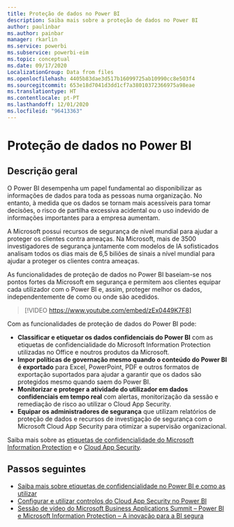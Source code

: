 ```yaml
---
title: Proteção de dados no Power BI
description: Saiba mais sobre a proteção de dados no Power BI
author: paulinbar
ms.author: painbar
manager: rkarlin
ms.service: powerbi
ms.subservice: powerbi-eim
ms.topic: conceptual
ms.date: 09/17/2020
LocalizationGroup: Data from files
ms.openlocfilehash: 4405b83dae3d517b16099725ab10990cc8e503f4
ms.sourcegitcommit: 653e18d7041d3dd1cf7a38010372366975a98eae
ms.translationtype: HT
ms.contentlocale: pt-PT
ms.lasthandoff: 12/01/2020
ms.locfileid: "96413363"
---
```

# <a name="data-protection-in-power-bi"></a>Proteção de dados no Power BI

## <a name="overview"></a>Descrição geral

O Power BI desempenha um papel fundamental ao disponibilizar as informações de dados para toda as pessoas numa organização. No entanto, à medida que os dados se tornam mais acessíveis para tomar decisões, o risco de partilha excessiva acidental ou o uso indevido de informações importantes para a empresa aumentam.

A Microsoft possui recursos de segurança de nível mundial para ajudar a proteger os clientes contra ameaças. Na Microsoft, mais de 3500 investigadores de segurança juntamente com modelos de IA sofisticados analisam todos os dias mais de 6,5 biliões de sinais a nível mundial para ajudar a proteger os clientes contra ameaças.

As funcionalidades de proteção de dados no Power BI baseiam-se nos pontos fortes da Microsoft em segurança e permitem aos clientes equipar cada utilizador com o Power BI e, assim, proteger melhor os dados, independentemente de como ou onde são acedidos.


>[!VIDEO https://www.youtube.com/embed/zEx0449K7F8]

Com as funcionalidades de proteção de dados do Power BI pode:

* **Classificar e etiquetar os dados confidenciais do Power BI** com as etiquetas de confidencialidade do Microsoft Information Protection utilizadas no Office e noutros produtos da Microsoft.  
* **Impor políticas de governação mesmo quando o conteúdo do Power BI é exportado** para Excel, PowerPoint, PDF e outros formatos de exportação suportados para ajudar a garantir que os dados são protegidos mesmo quando saem do Power BI.
* **Monitorizar e proteger a atividade do utilizador em dados confidenciais em tempo real** com alertas, monitorização da sessão e remediação de risco ao utilizar o Cloud App Security.
* **Equipar os administradores de segurança** que utilizam relatórios de proteção de dados e recursos de investigação de segurança com o Microsoft Cloud App Security para otimizar a supervisão organizacional.

Saiba mais sobre as [etiquetas de confidencialidade do Microsoft Information Protection](/microsoft-365/compliance/sensitivity-labels?view=o365-worldwide) e o [Cloud App Security](/cloud-app-security/what-is-cloud-app-security).


## <a name="next-steps"></a>Passos seguintes

* [Saiba mais sobre etiquetas de confidencialidade no Power BI e como as utilizar](service-security-sensitivity-label-overview.md)
* [Configurar e utilizar controlos do Cloud App Security no Power BI](service-security-using-microsoft-cloud-app-security-controls.md)
* [Sessão de vídeo do Microsoft Business Applications Summit – Power BI e Microsoft Information Protection – A inovação para a BI segura](https://mymbas.microsoft.com/sessions/f30c8368-6590-4be3-80d4-2bc677f596a4?source=sessions)